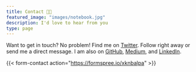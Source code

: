 ```yaml
---
title: Contact 🤙🏼
featured_image: "images/notebook.jpg"
description: I'd love to hear from you
type: page
---
```


Want to get in touch? No problem! Find me on [Twitter](https://twitter.com/preslavrachev). Follow right away or send me a direct message. I am also on [GitHub](https://github.com/preslavrachev), [Medium](https://medium.com/@preslavrachev), and [LinkedIn](https://www.linkedin.com/in/preslavrachev/).

{{< form-contact action="https://formspree.io/xknbalpa" >}}

